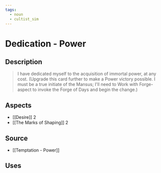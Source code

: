 ```yaml
---
tags:
  - noun
  - cultist_sim
---
```


# Dedication - Power

## Description

> I have dedicated myself to the acquisition of immortal power, at any cost. 
> (Upgrade this card further to make a Power victory possible. I must be a true initiate of the Mansus; I'll need to Work with Forge-aspect to invoke the Forge of Days and begin the change.)

## Aspects
- [[Desire]] 2
- [[The Marks of Shaping]] 2
## Source
- [[Temptation - Power]]
## Uses